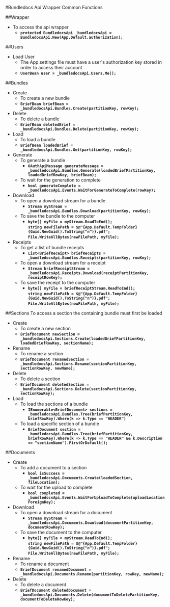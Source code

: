 #Bundledocs Api Wrapper Common Functions

##Wrapper
* To access the api wrapper
	* __`protected BundledocsApi _bundledocsApi = BundledocsApi.New(App.Default.authorization);`__

##Users
* Load User
	* The App.settings file must have a user's authorization key stored in order to access their account
	* __`UserBean user = _bundledocsApi.Users.Me();`__

##Bundles
* Create  
	* To create a new bundle
	* __`BriefBean briefBean = _bundledocsApi.Bundles.Create(partitionKey, rowKey);`__
* Delete  
	* To delete a bundle
 	* __`BriefBean deletedBrief = _bundledocsApi.Bundles.Delete(partitionKey, rowKey);`__
* Load  
	* To load a bundle
	* __`BriefBean loadedBrief = _bundledocsApi.Bundles.Get(partitionKey, rowKey);`__  
* Generate    
	* To generate a bundle
		* __`OAuthApiMessage generateMessage = _bundledocsApi.Bundles.Generate(loadedBriefPartitionKey, loadedBriefRowKey, briefBean);`__
	* To wait for the generation to complete  
		* __`bool generateComplete = _bundledocsApi.Events.WaitForGenerateToComplete(rowKey);`__ 
* Download  
	* To open a download stream for a bundle  
		* __`Stream myStream = _bundledocsApi.Bundles.Download(partitionKey, rowKey);`__  
	* To save the bundle to the computer  
		* __`byte[] myFile = myStream.ReadToEnd();`  
		`string newFilePath = $@"{App.Default.TempFolder}{Guid.NewGuid().ToString("n")}.pdf";`  
		`File.WriteAllBytes(newFilePath, myFile);`__   
* Receipts  
	* To get a list of bundle receipts  
		* __`List<BriefReceipt> briefReceipts = _bundledocsApi.Bundles.Receipts(partitionKey, rowKey);`__  
	* To open a download stream for a receipt  
		* __`Stream briefReceiptStream = _bundledocsApi.Receipts.Download(receiptPartitionKey, receiptRowKey);`__  
	* To save the receipt to the computer  
		* __`byte[] myFile = briefReceiptStream.ReadToEnd();`  
		`string newFilePath = $@"{App.Default.TempFolder}{Guid.NewGuid().ToString("n")}.pdf";`  
		`File.WriteAllBytes(newFilePath, myFile);`__  

##Sections
To access a section the containing bundle must first be loaded  
* Create  
	* To create a new section
	* __`BriefDocument newSection = _bundledocsApi.Sections.Create(loadedBriefPartitionKey, loadedBriefRowKey, sectionName);`__
* Rename  
	* To rename a section
	* __`BriefDocument renamedSection = _bundledocsApi.Sections.Rename(sectionPartitionKey, sectionRowKey, newName);`__
* Delete  
	* To delete a section
	* __`BriefDocument deletedSection = _bundledocsApi.Sections.Delete(sectionPartitionKey, sectionRowKey);`__
* Load
	* To load the sections of a bundle
		* __`IEnumerable<BriefDocument> sections = _bundledocsApi.Bundles.Tree(briefPartitionKey, briefRowKey).Where(k => k.Type == "HEADER")`__
	* To load a specific section of a bundle
		* __`BriefDocument section = _bundledocsApi.Bundles.Tree(briefPartitionKey, briefRowKey).Where(k => k.Type == "HEADER" && k.Description == "sectionName").FirstOrDefault();`__

##Documents
* Create  
	* To add a document to a section  
		* __`bool isSuccess = _bundledocsApi.Documents.Create(loadedSection, fileLocation);`__  
	* To wait for the upload to complete  
		* __`bool completed = _bundledocsApi.Events.WaitForUploadToComplete(uploadLocationForeignKey);`__  
* Download  
	* To open a download stream for a document  
		* __`Stream myStream = _bundledocsApi.Documents.Download(documentPartitionKey, documentRowKey);`__  
	* To save the document to the computer  
		* __`byte[] myFile = myStream.ReadToEnd();`  
		`string newFilePath = $@"{App.Default.TempFolder}{Guid.NewGuid().ToString("n")}.pdf";`  
		`File.WriteAllBytes(newFilePath, myFile);`__  
* Rename  
	* To rename a document  
	* __`BriefDocument renamedDocument = _bundledocsApi.Documents.Rename(partitionKey, rowKey, newName);`__  
* Delete  
	* To delete a document  
	* __`BriefDocument deletedDocument = _bundledocsApi.Documents.Delete(documentToDeletePartitionKey, documentToDeleteRowKey);`__  
